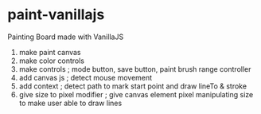 # paint-vanillajs

Painting Board made with VanillaJS

1. make paint canvas
2. make color controls
3. make controls
   ; mode button, save button, paint brush range controller
4. add canvas js
   ; detect mouse movement
5. add context
   ; detect path to mark start point and draw lineTo & stroke
6. give size to pixel modifier
   ; give canvas element pixel manipulating size to make user able to draw lines
